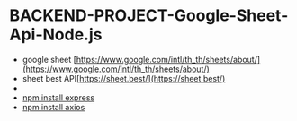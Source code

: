 ﻿# BACKEND-PROJECT-Google-Sheet-Api-Node.js
- google sheet [https://www.google.com/intl/th_th/sheets/about/](https://www.google.com/intl/th_th/sheets/about/)
- sheet best API[https://sheet.best/](https://sheet.best/)
- 
- [npm install express]()
- [npm install axios]()
